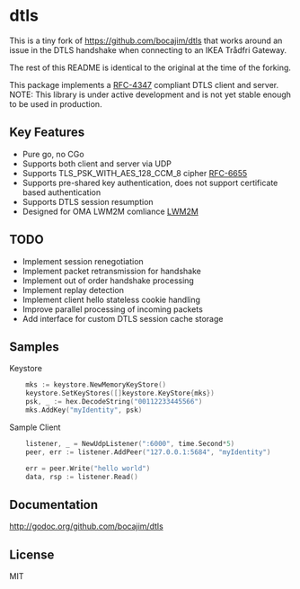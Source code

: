 dtls
======
This is a tiny fork of https://github.com/bocajim/dtls that works around an issue in the DTLS handshake when connecting to an IKEA Trådfri Gateway.

The rest of this README is identical to the original at the time of the forking.

This package implements a [RFC-4347](https://tools.ietf.org/html/rfc4347) compliant DTLS client and server.  NOTE: This library is under active development and is not yet stable enough to be used in production.

Key Features
------------
* Pure go, no CGo
* Supports both client and server via UDP
* Supports TLS_PSK_WITH_AES_128_CCM_8 cipher [RFC-6655](https://tools.ietf.org/html/rfc6655)
* Supports pre-shared key authentication, does not support certificate based authentication
* Supports DTLS session resumption
* Designed for OMA LWM2M comliance [LWM2M](http://technical.openmobilealliance.org/Technical/technical-information/release-program/current-releases/oma-lightweightm2m-v1-0)

TODO
----
* Implement session renegotiation
* Implement packet retransmission for handshake
* Implement out of order handshake processing
* Implement replay detection
* Implement client hello stateless cookie handling
* Improve parallel processing of incoming packets
* Add interface for custom DTLS session cache storage

Samples
-------
Keystore
```go
	mks := keystore.NewMemoryKeyStore()
	keystore.SetKeyStores([]keystore.KeyStore{mks})
	psk, _ := hex.DecodeString("00112233445566")
	mks.AddKey("myIdentity", psk)
```

Sample Client
```go
	listener, _ = NewUdpListener(":6000", time.Second*5)
	peer, err := listener.AddPeer("127.0.0.1:5684", "myIdentity")

	err = peer.Write("hello world")
	data, rsp := listener.Read()
```

Documentation
-------------

http://godoc.org/github.com/bocajim/dtls


License
-------

MIT

